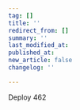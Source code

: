```yaml
---
tag: []
title: ''
redirect_from: []
summary: ''
last_modified_at: 
published_at: 
new_article: false
changelog: ''

---
```

Deploy 462